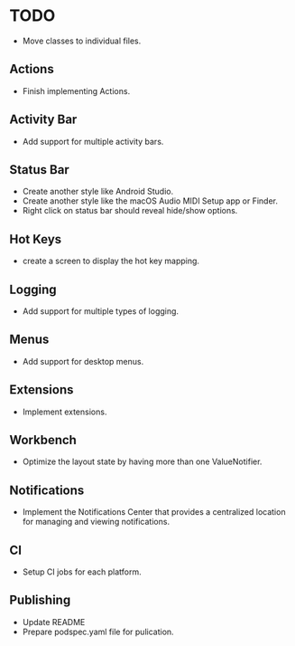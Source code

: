 # TODO

- Move classes to individual files.

## Actions

- Finish implementing Actions.

## Activity Bar

- Add support for multiple activity bars.

## Status Bar

- Create another style like Android Studio.
- Create another style like the macOS Audio MIDI Setup app or Finder.
- Right click on status bar should reveal hide/show options.

## Hot Keys

- create a screen to display the hot key mapping.

## Logging

- Add support for multiple types of logging.

## Menus

- Add support for desktop menus.

## Extensions

- Implement extensions.

## Workbench

- Optimize the layout state by having more than one ValueNotifier.

## Notifications

- Implement the Notifications Center that provides a centralized location for managing and viewing notifications.

## CI

- Setup CI jobs for each platform.

## Publishing

- Update README
- Prepare podspec.yaml file for pulication.
